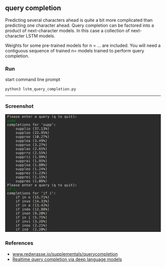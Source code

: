 query completion
---

Predicting several characters ahead is quite a bit more complicated than predicting one character ahead.
Query completion can be factored into a product of next-character models. In this case a collection of next-character LSTM models. 

Weights for some pre-trained models for n = ... are included.
You will need a contiguous sequence of trained n= models trained to perform query completion.

### Run

start command line prompt
``` 
python3 lstm_query_completion.py
```
----

### Screenshot

![query completion](./resources/querycompl.png)


### References
* www.redwrasse.io/supplementals/querycompletion
* [Realtime query completion via deep language models](https://sigir-ecom.github.io/ecom18Papers/paper24.pdf)
